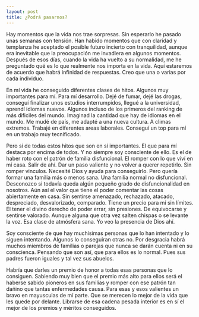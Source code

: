 ```yaml
---
layout: post
title: ¿Podrá pasarnos?
---
```


Hay momentos que la vida nos trae sorpresas. Sin esperarlo he pasado unas semanas con tensión. Han habido momentos que con claridad y templanza he aceptado el posible futuro incierto con tranquilidad, aunque era inevitable que la preocupación me invadiera en algunos momentos. Después de esos días, cuando la vida ha vuelto a su normalidad, me he preguntado qué es lo que realmente nos importa en la vida. Aquí estaremos de acuerdo que habrá infinidad de respuestas.  Creo que una o varias por cada individuo.

En mí vida he conseguido diferentes clases de hitos. Algunos muy importantes para mí. Para mí desarrollo. Dejé de fumar, dejé las drogas, conseguí finalizar unos estudios interrumpidos, llegué a la universidad, aprendí idiomas nuevos. Algunos incluso de los primeros del ranking de más dificiles del mundo. Imaginad la cantidad que hay de idiomas en el mundo. Me mudé de país, me adapté a una nueva cultura. A climas extremos. Trabajé en diferentes areas laborales. Conseguí un top para mí en un trabajo muy tecnificado. 

Pero si de todas estos hitos que son en sí importantes. El que para mí destaca por encima de todos. Y no siempre soy consciente de ello. Es el de haber roto con el patrón de familia disfuncional. El romper con lo que viví en mí casa. Salir de ahí. Dar un paso valiente y no volver a querer repetirlo. Sin romper vinculos. Necesité Dios y ayuda para conseguirlo. Pero quería formar una familia más o menos sana. Una familia normal no disfuncional. Desconozco si todavía queda algún pequeño grado de disfuncionalidad en nosotros. Aún así el valor que tiene el poder comentar las cosas abiertamente en casa. Sin sentirse amenazado, rechazado, atacado, despreciado, desvalorizado, comparado. Tiene un precio para mí sin límites. El tener el divino derecho de poder errar, sin presiones. De equivocarse y sentirse valorado. Aunque alguna que otra vez salten chispas o se levante la voz. Esa clase de atmósfera sana. Yo veo la presencia de Dios ahí.

Soy consciente de que hay muchísimas personas que lo han intentado y lo siguen intentando. Algunos lo conseguiran otras no. Por desgracia habrá muchos miembros de familias o parejas que nunca se darán cuenta ni en su conscienca. Pensando que son así, que para ellos es lo normal. Pues sus padres fueron iguales y tal vez sus abuelos.

Habría que darles un premio de honor a todas esas personas que lo consiguen. Sabiendo muy bien que el premio más alto para ellos será el haberse sabido pioneros en sus familias y romper con  ese patrón tan dañino que tantas enfermedades causa. Para esas y esos valientes un bravo en mayusculas de mí parte. Que se merecen lo mejor de la vida que les quede por delante. Librarse de esa cadena pesada interior es en sí el mejor de los premios y méritos conseguidos. 







 
